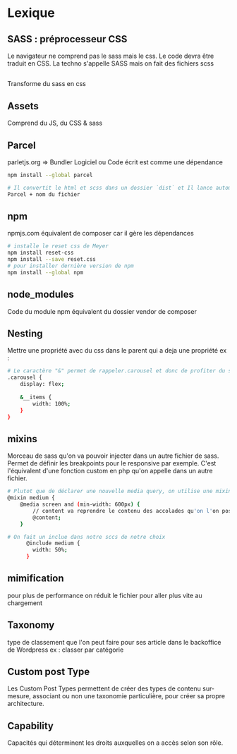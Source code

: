# Lexique

## SASS : préprocesseur CSS

Le navigateur ne comprend pas le sass mais le css. Le code devra être traduit en CSS.
La techno s'appelle SASS mais on fait des fichiers scss

##

Transforme du sass en css

## Assets

Comprend du JS, du CSS & sass

## Parcel

parletjs.org => Bundler
Logiciel ou Code écrit est comme une dépendance

```sh
npm install --global parcel
```

```sh
# Il convertit le html et scss dans un dossier `dist` et Il lance automatiquement un serveur de dev (comme serveur php)
Parcel + nom du fichier
```

## npm

npmjs.com
équivalent de composer car il gère les dépendances

```sh
# installe le reset css de Meyer
npm install reset-css
npm install --save reset.css
# pour installer dernière version de npm
npm install --global npm
```

## node_modules

Code du module npm
équivalent du dossier vendor de composer

## Nesting

Mettre une propriété avec du css dans le parent qui a deja une propriété
ex : 

```sh
# Le caractère "&" permet de rappeler.carousel et donc de profiter du sass
.carousel {
    display: flex;
    
    &__items {
        width: 100%;
    }
}
```

## mixins

Morceau de sass qu'on va pouvoir injecter dans un autre fichier de sass.
Permet de définir les breakpoints pour le responsive par exemple.
C'est l'équivalent d'une fonction custom en php qu'on appelle dans un autre fichier.

```sh
# Plutot que de déclarer une nouvelle media query, on utilise une mixin (dans un dossier abstract)
@mixin medium {
    @media screen and (min-width: 600px) {
        // content va reprendre le contenu des accolades qu'on l'on pose avec le @include
        @content;
    }
```

```sh
# On fait un inclue dans notre sccs de notre choix
      @include medium {
        width: 50%;
      }
```

## mimification

pour plus de performance on réduit le fichier pour aller plus vite au chargement


## Taxonomy

type de classement que l'on peut faire pour ses article dans le backoffice de Wordpress
ex : classer par catégorie

## Custom post Type

Les Custom Post Types permettent de créer des types de contenu sur-mesure, associant ou non une taxonomie particulière, pour créer sa propre architecture.

## Capability

Capacités qui déterminent les droits auxquelles on a accès selon son rôle.

